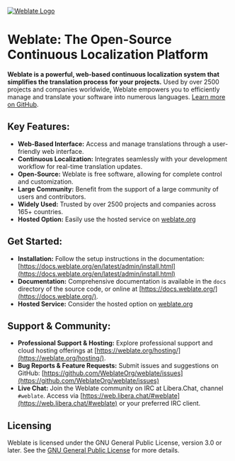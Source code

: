 [![Weblate Logo](https://s.weblate.org/cdn/Logo-Darktext-borders.png)](https://weblate.org/)

# Weblate: The Open-Source Continuous Localization Platform

**Weblate is a powerful, web-based continuous localization system that simplifies the translation process for your projects.** Used by over 2500 projects and companies worldwide, Weblate empowers you to efficiently manage and translate your software into numerous languages.  [Learn more on GitHub](https://github.com/WeblateOrg/weblate).

## Key Features:

*   **Web-Based Interface:** Access and manage translations through a user-friendly web interface.
*   **Continuous Localization:**  Integrates seamlessly with your development workflow for real-time translation updates.
*   **Open-Source:**  Weblate is free software, allowing for complete control and customization.
*   **Large Community:**  Benefit from the support of a large community of users and contributors.
*   **Widely Used:** Trusted by over 2500 projects and companies across 165+ countries.
*   **Hosted Option:** Easily use the hosted service on [weblate.org](https://weblate.org/)

## Get Started:

*   **Installation:**  Follow the setup instructions in the documentation: [https://docs.weblate.org/en/latest/admin/install.html](https://docs.weblate.org/en/latest/admin/install.html)
*   **Documentation:** Comprehensive documentation is available in the `docs` directory of the source code, or online at [https://docs.weblate.org/](https://docs.weblate.org/).
*   **Hosted Service:** Consider the hosted option on [weblate.org](https://weblate.org/)

## Support & Community:

*   **Professional Support & Hosting:** Explore professional support and cloud hosting offerings at [https://weblate.org/hosting/](https://weblate.org/hosting/).
*   **Bug Reports & Feature Requests:**  Submit issues and suggestions on GitHub: [https://github.com/WeblateOrg/weblate/issues](https://github.com/WeblateOrg/weblate/issues)
*   **Live Chat:** Join the Weblate community on IRC at Libera.Chat, channel `#weblate`.  Access via [https://web.libera.chat/#weblate](https://web.libera.chat/#weblate) or your preferred IRC client.

## Licensing

Weblate is licensed under the GNU General Public License, version 3.0 or later.  See the [GNU General Public License](https://www.gnu.org/licenses/gpl-3.0.html) for more details.